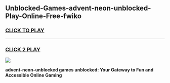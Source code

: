 
## Unblocked-Games-advent-neon-unblocked-Play-Online-Free-fwiko
<h3>
<a href="https://premium76.site?title=advent-neon-unblocked&ref=26A">CLICK TO PLAY</a></h3>
<hr>

<h3>
<a href="https://premium76.site?title=advent-neon-unblocked&ref=26A">CLICK 2 PLAY</a>
  
</h3>

<a href="https://premium76.site?title=advent-neon-unblocked&ref=26A"><img src="https://clearcache.store/games.png"></a>


**advent-neon-unblocked games unblocked: Your Gateway to Fun and Accessible Online Gaming**
